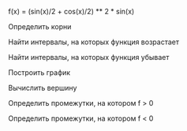 f(x) = (sin(x)/2 + cos(x)/2) ** 2 * sin(x)

Определить корни

Найти интервалы, на которых функция возрастает

Найти интервалы, на которых функция убывает

Построить график

Вычислить вершину

Определить промежутки, на котором f > 0

Определить промежутки, на котором f < 0
